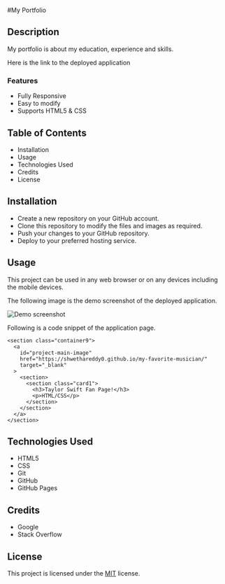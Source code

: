 #My Portfolio

## Description

My portfolio is about my education, experience and skills.

Here is the link to the deployed application

### Features

- Fully Responsive
- Easy to modify
- Supports HTML5 & CSS

## Table of Contents

- Installation
- Usage
- Technologies Used
- Credits
- License

## Installation

- Create a new repository on your GitHub account.
- Clone this repository to modify the files and images as required.
- Push your changes to your GitHub repository.
- Deploy to your preferred hosting service.

## Usage

This project can be used in any web browser or on any devices including the mobile devices.

The following image is the demo screenshot of the deployed application.

![Demo screenshot](./images/portfolio-screenshot.gif)

Following is a code snippet of the application page.

```html5
<section class="container9">
  <a
    id="project-main-image"
    href="https://shwethareddy0.github.io/my-favorite-musician/"
    target="_blank"
  >
    <section>
      <section class="card1">
        <h3>Taylor Swift Fan Page!</h3>
        <p>HTML/CSS</p>
      </section>
    </section>
  </a>
</section>

```

## Technologies Used

- HTML5
- CSS
- Git
- GitHub
- GitHub Pages

## Credits

- Google
- Stack Overflow

## License

This project is licensed under the [MIT](LICENSE.txt) license.
